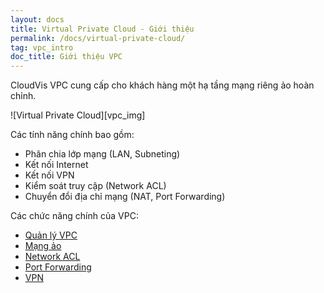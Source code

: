 ```yaml
---
layout: docs
title: Virtual Private Cloud - Giới thiệu
permalink: /docs/virtual-private-cloud/
tag: vpc_intro
doc_title: Giới thiệu VPC
---
```

CloudVis VPC cung cấp cho khách hàng một hạ tầng mạng riêng ảo hoàn chỉnh.

<div class="thumbnail" markdown="1">
![Virtual Private Cloud][vpc_img]
</div>

Các tính năng chính bao gồm:

* Phân chia lớp mạng (LAN, Subneting)
* Kết nối Internet
* Kết nối VPN
* Kiểm soát truy cập (Network ACL)
* Chuyển đổi địa chỉ mạng (NAT, Port Forwarding)

Các chức năng chính của VPC:  
- [Quản lý VPC][1]  
- [Mạng ảo][2]  
- [Network ACL][3]  
- [Port Forwarding][4]  
- [VPN][5]  

[1]: {{site.url}}/docs/virtual-private-cloud/quan-ly-vpc
[2]: {{site.url}}/docs/virtual-private-cloud/mang-ao
[3]: {{site.url}}/docs/virtual-private-cloud/network-acl
[4]: {{site.url}}/docs/virtual-private-cloud/port-forwarding
[5]: {{site.url}}/docs/virtual-private-cloud/vpn
[vpc_img]: {{site.url}}/img/docs/vpc.png